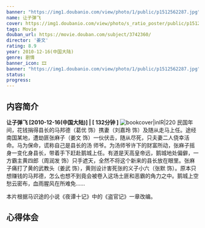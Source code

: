 ```yaml
---
banner: "https://img1.doubanio.com/view/photo/1/public/p1512562287.jpg"
name: 让子弹飞
cover: https://img1.doubanio.com/view/photo/s_ratio_poster/public/p1512562287.jpg
tags: Movie
douban_url: https://movie.douban.com/subject/3742360/
director: '姜文'
rating: 8.9
year: 2010-12-16(中国大陆)
genre: 剧情
banner_icon: 🎞
banner: "https://img1.doubanio.com/view/photo/1/public/p1512562287.jpg"
status: 
progress: 
---
```

## 内容简介
**让子弹飞 [2010-12-16(中国大陆)] | [ 132分钟 ]** ![bookcover|inlR|220](https://img1.doubanio.com/view/photo/s_ratio_poster/public/p1512562287.jpg)
民国年间，花钱捐得县长的马邦德（葛优 饰）携妻（刘嘉玲 饰）及随从走马上任。途经南国某地，遭劫匪张麻子（姜文 饰）一伙伏击，随从尽死，只夫妻二人侥幸活命。马为保命，谎称自己是县长的汤 师爷。为汤师爷许下的财富所动，张麻子摇身一变化身县长，带着手下赶赴鹅城上任。有道是天高皇帝远，鹅城地处偏僻，一方霸主黄四郎（周润发 饰）只手遮天，全然不将这个新来的县长放在眼里。张麻子痛打了黄的武教头（姜武 饰），黄则设计害死张的义子小六（张默 饰）。原本只想赚钱的马邦德，怎么也想不到竟会被卷入这场土匪和恶霸的角力之中。鹅城上空愁云密布，血雨腥风在所难免……

















本片根据马识途的小说《夜谭十记》中的《盗官记》一章改编。
## 心得体会
